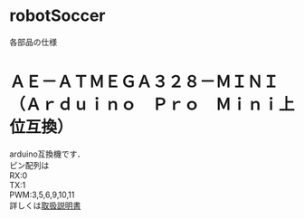 # robotSoccer

各部品の仕様

# ＡＥ－ＡＴＭＥＧＡ３２８－ＭＩＮＩ　（Ａｒｄｕｉｎｏ　Ｐｒｏ　Ｍｉｎｉ上位互換）
arduino互換機です．  
ピン配列は  
RX:0  
TX:1  
PWM:3,5,6,9,10,11  
詳しくは[取扱説明書](https://www.google.co.jp/)  

